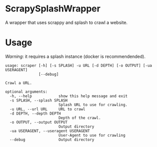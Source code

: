 # ScrapySplashWrapper
A wrapper that uses scrappy and splash to crawl a website.

# Usage

*Warning*: it requires a splash instance (docker is recommendended).

```
usage: scraper [-h] [-s SPLASH] -u URL [-d DEPTH] [-o OUTPUT] [-ua USERAGENT]
               [--debug]

Crawl a URL.

optional arguments:
  -h, --help            show this help message and exit
  -s SPLASH, --splash SPLASH
                        Splash URL to use for crawling.
  -u URL, --url URL     URL to crawl
  -d DEPTH, --depth DEPTH
                        Depth of the crawl.
  -o OUTPUT, --output OUTPUT
                        Output directory
  -ua USERAGENT, --useragent USERAGENT
                        User-Agent to use for crawling
  --debug               Output directory

```

